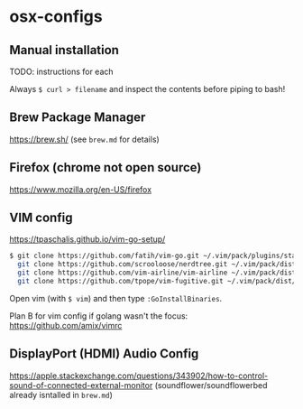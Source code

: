 # osx-configs

## Manual installation

TODO: instructions for each

Always `$ curl > filename` and inspect the contents before piping to bash!

## Brew Package Manager
https://brew.sh/
(see `brew.md` for details)

## Firefox (chrome not open source)
https://www.mozilla.org/en-US/firefox

## VIM config
https://tpaschalis.github.io/vim-go-setup/
```bash
$ git clone https://github.com/fatih/vim-go.git ~/.vim/pack/plugins/start/vim-go && \
  git clone https://github.com/scrooloose/nerdtree.git ~/.vim/pack/dist/start/nerdtree && \
  git clone https://github.com/vim-airline/vim-airline ~/.vim/pack/dist/start/vim-airline && \
  git clone https://github.com/tpope/vim-fugitive.git ~/.vim/pack/dist/start/vim-fugitive
```
Open vim (with `$ vim`) and then type `:GoInstallBinaries`.

Plan B for vim config if golang wasn't the focus:
https://github.com/amix/vimrc

## DisplayPort (HDMI) Audio Config
https://apple.stackexchange.com/questions/343902/how-to-control-sound-of-connected-external-monitor
(soundflower/soundflowerbed already isntalled in `brew.md`)
